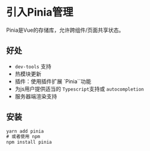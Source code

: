 # 引入Pinia管理
Pinia是Vue的存储库，允许跨组件/页面共享状态。
## 好处
- `dev-tools` 支持
- 热模块更新
- 插件：使用插件扩展 `Pinia``功能
- 为js用户提供适当的 `Typescript`支持或 `autocompletion`
- 服务器端渲染支持

## 安装
``` cmd
yarn add pinia
# 或者使用 npm
npm install pinia
```